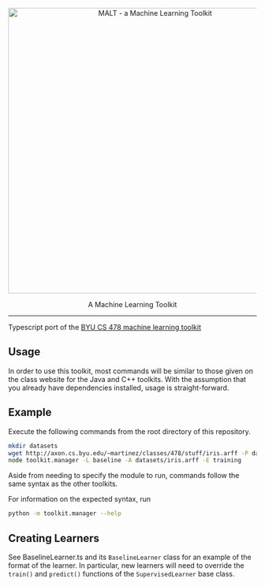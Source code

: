 <p align="center">
    <img width="580" src="https://user-images.githubusercontent.com/5455419/30196061-11f572a2-941b-11e7-8291-873bf2c03ce5.png" alt="MALT - a Machine Learning Toolkit"/>
</p>

<p align="center">
  A Machine Learning Toolkit
</p>

---

Typescript port of the [BYU CS 478 machine learning toolkit](http://axon.cs.byu.edu/~martinez/classes/478/stuff/Toolkit.html)

## Usage

In order to use this toolkit, most commands will be similar to those given
on the class website for the Java and C++ toolkits. With the assumption that
you already have dependencies installed, usage is straight-forward.

## Example

Execute the following commands from the root directory of this
repository.

```bash
mkdir datasets
wget http://axon.cs.byu.edu/~martinez/classes/478/stuff/iris.arff -P datasets/
node toolkit.manager -L baseline -A datasets/iris.arff -E training
```

Aside from needing to specify the module to run, commands follow the same
syntax as the other toolkits.

For information on the expected syntax, run

```bash
python -m toolkit.manager --help
```

## Creating Learners

See BaselineLearner.ts and its `BaselineLearner` class for an example of the format of the learner. In particular, new learners will need to override the `train()` and `predict()` functions of the `SupervisedLearner` base class.
